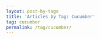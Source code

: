 ```yaml
---
layout: post-by-tags
title: 'Articles by Tag: Cucumber'
tag: cucumber
permalink: /tag/cucumber/
---
```

